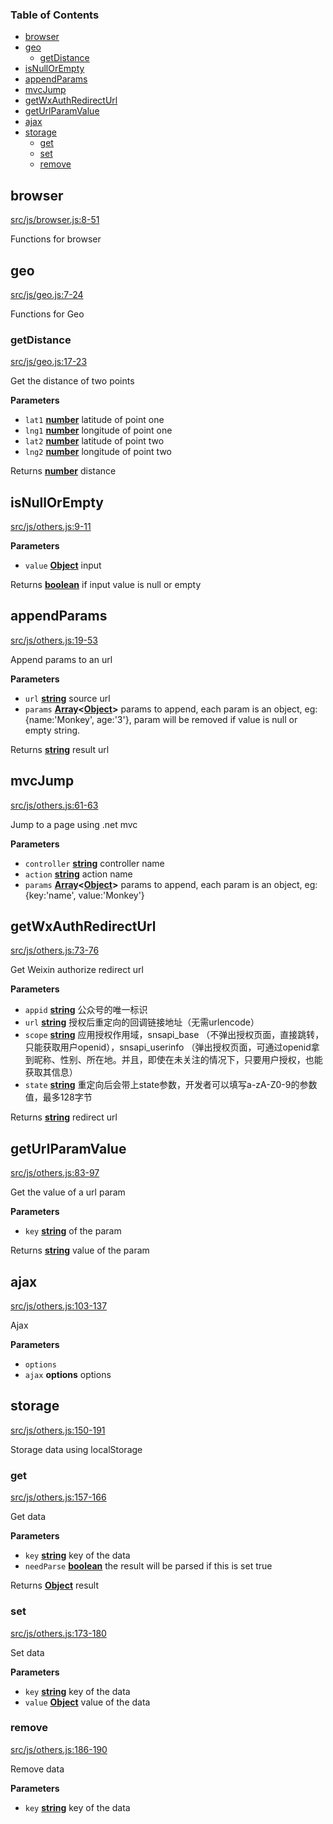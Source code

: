 <!-- Generated by documentation.js. Update this documentation by updating the source code. -->

### Table of Contents

-   [browser](#browser)
-   [geo](#geo)
    -   [getDistance](#getdistance)
-   [isNullOrEmpty](#isnullorempty)
-   [appendParams](#appendparams)
-   [mvcJump](#mvcjump)
-   [getWxAuthRedirectUrl](#getwxauthredirecturl)
-   [getUrlParamValue](#geturlparamvalue)
-   [ajax](#ajax)
-   [storage](#storage)
    -   [get](#get)
    -   [set](#set)
    -   [remove](#remove)

## browser

[src/js/browser.js:8-51](https://github.com/MonkeyRun/monkey-run.js/blob/bc13ceb5a623f2ce339972671ec310d62bfabb80/src/js/browser.js#L8-L51 "Source code on GitHub")

Functions for browser

## geo

[src/js/geo.js:7-24](https://github.com/MonkeyRun/monkey-run.js/blob/bc13ceb5a623f2ce339972671ec310d62bfabb80/src/js/geo.js#L7-L24 "Source code on GitHub")

Functions for Geo

### getDistance

[src/js/geo.js:17-23](https://github.com/MonkeyRun/monkey-run.js/blob/bc13ceb5a623f2ce339972671ec310d62bfabb80/src/js/geo.js#L17-L23 "Source code on GitHub")

Get the distance of two points

**Parameters**

-   `lat1` **[number](https://developer.mozilla.org/en-US/docs/Web/JavaScript/Reference/Global_Objects/Number)** latitude of point one
-   `lng1` **[number](https://developer.mozilla.org/en-US/docs/Web/JavaScript/Reference/Global_Objects/Number)** longitude of point one
-   `lat2` **[number](https://developer.mozilla.org/en-US/docs/Web/JavaScript/Reference/Global_Objects/Number)** latitude of point two
-   `lng2` **[number](https://developer.mozilla.org/en-US/docs/Web/JavaScript/Reference/Global_Objects/Number)** longitude of point two

Returns **[number](https://developer.mozilla.org/en-US/docs/Web/JavaScript/Reference/Global_Objects/Number)** distance

## isNullOrEmpty

[src/js/others.js:9-11](https://github.com/MonkeyRun/monkey-run.js/blob/bc13ceb5a623f2ce339972671ec310d62bfabb80/src/js/others.js#L9-L11 "Source code on GitHub")

**Parameters**

-   `value` **[Object](https://developer.mozilla.org/en-US/docs/Web/JavaScript/Reference/Global_Objects/Object)** input

Returns **[boolean](https://developer.mozilla.org/en-US/docs/Web/JavaScript/Reference/Global_Objects/Boolean)** if input value is null or empty

## appendParams

[src/js/others.js:19-53](https://github.com/MonkeyRun/monkey-run.js/blob/bc13ceb5a623f2ce339972671ec310d62bfabb80/src/js/others.js#L19-L53 "Source code on GitHub")

Append params to an url

**Parameters**

-   `url` **[string](https://developer.mozilla.org/en-US/docs/Web/JavaScript/Reference/Global_Objects/String)** source url
-   `params` **[Array](https://developer.mozilla.org/en-US/docs/Web/JavaScript/Reference/Global_Objects/Array)&lt;[Object](https://developer.mozilla.org/en-US/docs/Web/JavaScript/Reference/Global_Objects/Object)>** params to append, each param is an object, eg: {name:'Monkey', age:'3'}, param will be removed if value is null or empty string.

Returns **[string](https://developer.mozilla.org/en-US/docs/Web/JavaScript/Reference/Global_Objects/String)** result url

## mvcJump

[src/js/others.js:61-63](https://github.com/MonkeyRun/monkey-run.js/blob/bc13ceb5a623f2ce339972671ec310d62bfabb80/src/js/others.js#L61-L63 "Source code on GitHub")

Jump to a page using .net mvc

**Parameters**

-   `controller` **[string](https://developer.mozilla.org/en-US/docs/Web/JavaScript/Reference/Global_Objects/String)** controller name
-   `action` **[string](https://developer.mozilla.org/en-US/docs/Web/JavaScript/Reference/Global_Objects/String)** action name
-   `params` **[Array](https://developer.mozilla.org/en-US/docs/Web/JavaScript/Reference/Global_Objects/Array)&lt;[Object](https://developer.mozilla.org/en-US/docs/Web/JavaScript/Reference/Global_Objects/Object)>** params to append, each param is an object, eg: {key:'name', value:'Monkey'}

## getWxAuthRedirectUrl

[src/js/others.js:73-76](https://github.com/MonkeyRun/monkey-run.js/blob/bc13ceb5a623f2ce339972671ec310d62bfabb80/src/js/others.js#L73-L76 "Source code on GitHub")

Get Weixin authorize redirect url

**Parameters**

-   `appid` **[string](https://developer.mozilla.org/en-US/docs/Web/JavaScript/Reference/Global_Objects/String)** 公众号的唯一标识
-   `url` **[string](https://developer.mozilla.org/en-US/docs/Web/JavaScript/Reference/Global_Objects/String)** 授权后重定向的回调链接地址（无需urlencode）
-   `scope` **[string](https://developer.mozilla.org/en-US/docs/Web/JavaScript/Reference/Global_Objects/String)** 应用授权作用域，snsapi_base （不弹出授权页面，直接跳转，只能获取用户openid），snsapi_userinfo （弹出授权页面，可通过openid拿到昵称、性别、所在地。并且，即使在未关注的情况下，只要用户授权，也能获取其信息）
-   `state` **[string](https://developer.mozilla.org/en-US/docs/Web/JavaScript/Reference/Global_Objects/String)** 重定向后会带上state参数，开发者可以填写a-zA-Z0-9的参数值，最多128字节

Returns **[string](https://developer.mozilla.org/en-US/docs/Web/JavaScript/Reference/Global_Objects/String)** redirect url

## getUrlParamValue

[src/js/others.js:83-97](https://github.com/MonkeyRun/monkey-run.js/blob/bc13ceb5a623f2ce339972671ec310d62bfabb80/src/js/others.js#L83-L97 "Source code on GitHub")

Get the value of a url param

**Parameters**

-   `key` **[string](https://developer.mozilla.org/en-US/docs/Web/JavaScript/Reference/Global_Objects/String)** of the param

Returns **[string](https://developer.mozilla.org/en-US/docs/Web/JavaScript/Reference/Global_Objects/String)** value of the param

## ajax

[src/js/others.js:103-137](https://github.com/MonkeyRun/monkey-run.js/blob/bc13ceb5a623f2ce339972671ec310d62bfabb80/src/js/others.js#L103-L137 "Source code on GitHub")

Ajax

**Parameters**

-   `options`  
-   `ajax` **options** options

## storage

[src/js/others.js:150-191](https://github.com/MonkeyRun/monkey-run.js/blob/bc13ceb5a623f2ce339972671ec310d62bfabb80/src/js/others.js#L150-L191 "Source code on GitHub")

Storage data using localStorage

### get

[src/js/others.js:157-166](https://github.com/MonkeyRun/monkey-run.js/blob/bc13ceb5a623f2ce339972671ec310d62bfabb80/src/js/others.js#L157-L166 "Source code on GitHub")

Get data

**Parameters**

-   `key` **[string](https://developer.mozilla.org/en-US/docs/Web/JavaScript/Reference/Global_Objects/String)** key of the data
-   `needParse` **[boolean](https://developer.mozilla.org/en-US/docs/Web/JavaScript/Reference/Global_Objects/Boolean)** the result will be parsed if this is set true

Returns **[Object](https://developer.mozilla.org/en-US/docs/Web/JavaScript/Reference/Global_Objects/Object)** result

### set

[src/js/others.js:173-180](https://github.com/MonkeyRun/monkey-run.js/blob/bc13ceb5a623f2ce339972671ec310d62bfabb80/src/js/others.js#L173-L180 "Source code on GitHub")

Set data

**Parameters**

-   `key` **[string](https://developer.mozilla.org/en-US/docs/Web/JavaScript/Reference/Global_Objects/String)** key of the data
-   `value` **[Object](https://developer.mozilla.org/en-US/docs/Web/JavaScript/Reference/Global_Objects/Object)** value of the data

### remove

[src/js/others.js:186-190](https://github.com/MonkeyRun/monkey-run.js/blob/bc13ceb5a623f2ce339972671ec310d62bfabb80/src/js/others.js#L186-L190 "Source code on GitHub")

Remove data

**Parameters**

-   `key` **[string](https://developer.mozilla.org/en-US/docs/Web/JavaScript/Reference/Global_Objects/String)** key of the data
